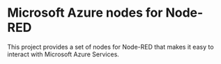 Microsoft Azure nodes for Node-RED
===========

This project provides a set of nodes for Node-RED that makes it easy to interact with Microsoft Azure Services.
